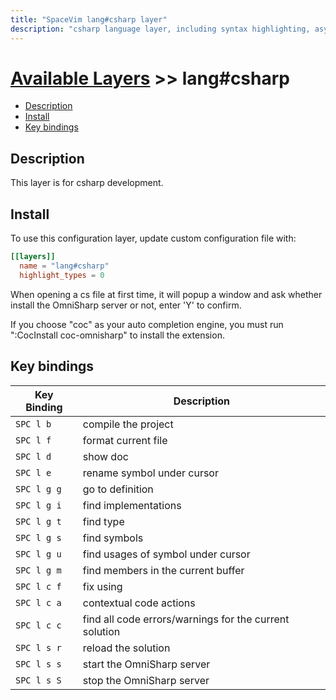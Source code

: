 ```yaml
---
title: "SpaceVim lang#csharp layer"
description: "csharp language layer, including syntax highlighting, asynchronously code runner."
---
```


# [Available Layers](../../) >> lang#csharp

<!-- vim-markdown-toc GFM -->

- [Description](#description)
- [Install](#install)
- [Key bindings](#key-bindings)

<!-- vim-markdown-toc -->

## Description

This layer is for csharp development.

## Install

To use this configuration layer, update custom configuration file with:

```toml
[[layers]]
  name = "lang#csharp"
  highlight_types = 0
```

When opening a cs file at first time, it will popup a window and ask whether install the OmniSharp
server or not, enter 'Y' to confirm.

If you choose "coc" as your auto completion engine, you must run ":CocInstall coc-omnisharp"
to install the extension.

## Key bindings

| Key Binding | Description                                      |
| ----------- | ------------------------------------------------ |
| `SPC l b`   | compile the project                              |
| `SPC l f`   | format current file                              |
| `SPC l d`   | show doc                                         |
| `SPC l e`   | rename symbol under cursor                       |
| `SPC l g g` | go to definition                                 |
| `SPC l g i` | find implementations                             |
| `SPC l g t` | find type                                        |
| `SPC l g s` | find symbols                                     |
| `SPC l g u` | find usages of symbol under cursor               |
| `SPC l g m` | find members in the current buffer               |
| `SPC l c f` | fix using                                        |
| `SPC l c a` | contextual code actions                          |
| `SPC l c c` | find all code errors/warnings for the current solution|
| `SPC l s r` | reload the solution                              |
| `SPC l s s` | start the OmniSharp server                       |
| `SPC l s S` | stop the OmniSharp server                        |

